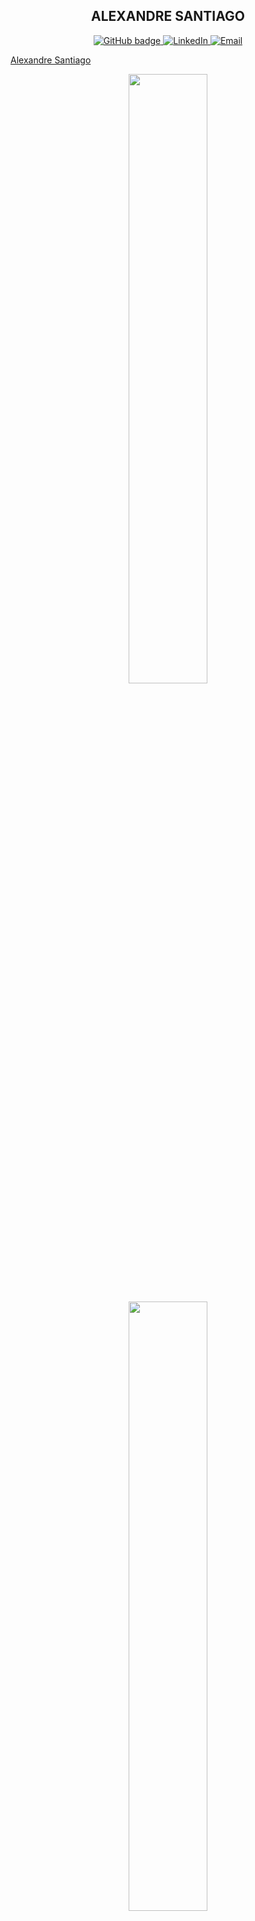  <h2 align="center">ALEXANDRE SANTIAGO</h2>
<p align="center">
  <a href="https://github.com/AlexandreSBS">
    <img src="https://img.shields.io/badge/-Github-000?style=for-the-badge&logo=Github&logoColor=white&link=https://github.com/AlexandreSBS" alt="GitHub badge" />
  </a>
  <a href="https://www.linkedin.com/in/alexandresantiagobs/">
    <img src="https://img.shields.io/badge/-LinkedIn-blue?style=for-the-badge&logo=Linkedin&logoColor=white&link=https://www.linkedin.com/in/alexandresantiagobs/" alt="LinkedIn" />
  </a>
  <a href = "mailto: alexandresantiagobs@gmail.com">
    <img src="https://img.shields.io/badge/-Email-red?style=for-the-badge&labelColor=red&logo=Gmail&logoColor=white&link=alexandresantiagobs@gmail.com" alt="Email" />
  </a>
</p>
<p align="center">
<div class="badge-base LI-profile-badge" data-locale="en_US" data-size="large" data-theme="dark" data-type="VERTICAL" data-vanity="alexandresantiagobs" data-version="v1"><a class="badge-base__link LI-simple-link" href="https://br.linkedin.com/in/alexandresantiagobs/en?trk=profile-badge">Alexandre Santiago</a></div>
</p>

<p align="center"><img width="50%" src="https://github-readme-stats.vercel.app/api?username=alexandresbs&show_icons=true&theme=dark" /></p>

<p align="center"><img width="50%" src="https://github-readme-stats.vercel.app/api/top-langs/?username=AlexandreSBS&layout=compact&theme=dark"/></p>
